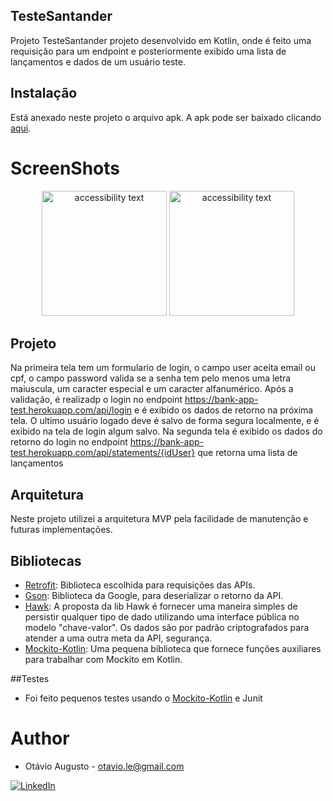 ## TesteSantander

Projeto TesteSantander projeto desenvolvido em Kotlin, onde é feito uma requisição para um endpoint e posteriormente exibido uma lista de lançamentos e dados de um usuário teste.

## Instalação
Está anexado neste projeto o arquivo apk. A apk pode ser baixado clicando 
[aqui](https://github.com/0tavi0/TesteAndroidv2/blob/master/apk/app-release.apk). 

# ScreenShots
<p align="center">
  <img src="Screenshots/tela1.png" width="200" alt="accessibility text">
  <img src="Screenshots/tela2.png" width="200" alt="accessibility text">
</p>

## Projeto
Na primeira tela tem um formulario de login, o campo user aceita email ou cpf,
o campo password valida se a senha tem pelo menos uma letra maiuscula, um caracter especial e um caracter alfanumérico.
Após a validação, é realizadp o login no endpoint https://bank-app-test.herokuapp.com/api/login e é exibido os dados de retorno na próxima tela.
O ultimo usuário logado deve é salvo de forma segura localmente, e é exibido na tela de login algum salvo. 
Na segunda tela é exibido os dados do retorno do login no endpoint https://bank-app-test.herokuapp.com/api/statements/{idUser} que retorna uma lista de lançamentos

## Arquitetura
Neste projeto utilizei a arquitetura MVP pela facilidade de manutenção e futuras implementações.

## Bibliotecas
- [Retrofit](https://square.github.io/retrofit/): Biblioteca escolhida para requisições das APIs.
- [Gson](https://github.com/google/gson): Biblioteca da Google, para deserializar o retorno da API.
- [Hawk](https://github.com/orhanobut/hawk): A proposta da lib Hawk é fornecer uma maneira simples de persistir qualquer tipo de dado utilizando uma interface pública no modelo "chave-valor". Os dados são por padrão criptografados para atender a uma outra meta da API, segurança.
- [Mockito-Kotlin](https://github.com/nhaarman/mockito-kotlin): Uma pequena biblioteca que fornece funções auxiliares para trabalhar com Mockito em Kotlin.

##Testes

- Foi feito pequenos testes usando o [Mockito-Kotlin](https://github.com/nhaarman/mockito-kotlin) e Junit 

# Author
- Otávio Augusto - otavio.le@gmail.com </br>
 
[![LinkedIn](https://img.shields.io/badge/LinkedIn-Otávio%20Augusto-blue.svg)](https://www.linkedin.com/in/otavio-augusto-776861116/)